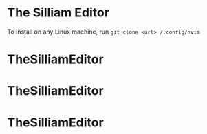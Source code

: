 # The Silliam Editor
To install on any Linux machine, run ```git clone <url> /.config/nvim```
# TheSilliamEditor
# TheSilliamEditor
# TheSilliamEditor
